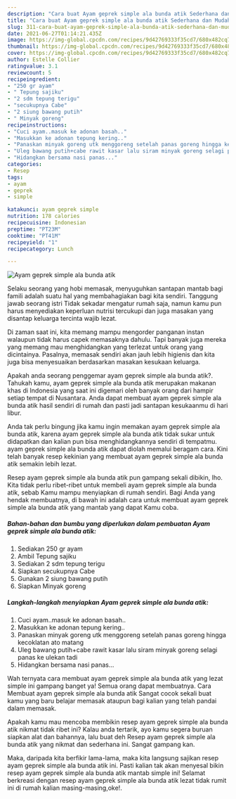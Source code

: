 ```yaml
---
description: "Cara buat Ayam geprek simple ala bunda atik Sederhana dan Mudah Dibuat"
title: "Cara buat Ayam geprek simple ala bunda atik Sederhana dan Mudah Dibuat"
slug: 311-cara-buat-ayam-geprek-simple-ala-bunda-atik-sederhana-dan-mudah-dibuat
date: 2021-06-27T01:14:21.435Z
image: https://img-global.cpcdn.com/recipes/9d42769333f35cd7/680x482cq70/ayam-geprek-simple-ala-bunda-atik-foto-resep-utama.jpg
thumbnail: https://img-global.cpcdn.com/recipes/9d42769333f35cd7/680x482cq70/ayam-geprek-simple-ala-bunda-atik-foto-resep-utama.jpg
cover: https://img-global.cpcdn.com/recipes/9d42769333f35cd7/680x482cq70/ayam-geprek-simple-ala-bunda-atik-foto-resep-utama.jpg
author: Estelle Collier
ratingvalue: 3.1
reviewcount: 5
recipeingredient:
- "250 gr ayam"
- " Tepung sajiku"
- "2 sdm tepung terigu"
- "secukupnya Cabe"
- "2 siung bawang putih"
- " Minyak goreng"
recipeinstructions:
- "Cuci ayam..masuk ke adonan basah.."
- "Masukkan ke adonan tepung kering.."
- "Panaskan minyak goreng utk menggoreng setelah panas goreng hingga kecoklatan ato matang"
- "Uleg bawang putih+cabe rawit kasar lalu siram minyak goreng selagi panas ke ulekan tadi"
- "Hidangkan bersama nasi panas..."
categories:
- Resep
tags:
- ayam
- geprek
- simple

katakunci: ayam geprek simple 
nutrition: 178 calories
recipecuisine: Indonesian
preptime: "PT23M"
cooktime: "PT41M"
recipeyield: "1"
recipecategory: Lunch

---
```



![Ayam geprek simple ala bunda atik](https://img-global.cpcdn.com/recipes/9d42769333f35cd7/680x482cq70/ayam-geprek-simple-ala-bunda-atik-foto-resep-utama.jpg)

Selaku seorang yang hobi memasak, menyuguhkan santapan mantab bagi famili adalah suatu hal yang membahagiakan bagi kita sendiri. Tanggung jawab seorang istri Tidak sekadar mengatur rumah saja, namun kamu pun harus menyediakan keperluan nutrisi tercukupi dan juga masakan yang disantap keluarga tercinta wajib lezat.

Di zaman  saat ini, kita memang mampu mengorder panganan instan walaupun tidak harus capek memasaknya dahulu. Tapi banyak juga mereka yang memang mau menghidangkan yang terlezat untuk orang yang dicintainya. Pasalnya, memasak sendiri akan jauh lebih higienis dan kita juga bisa menyesuaikan berdasarkan masakan kesukaan keluarga. 



Apakah anda seorang penggemar ayam geprek simple ala bunda atik?. Tahukah kamu, ayam geprek simple ala bunda atik merupakan makanan khas di Indonesia yang saat ini digemari oleh banyak orang dari hampir setiap tempat di Nusantara. Anda dapat membuat ayam geprek simple ala bunda atik hasil sendiri di rumah dan pasti jadi santapan kesukaanmu di hari libur.

Anda tak perlu bingung jika kamu ingin memakan ayam geprek simple ala bunda atik, karena ayam geprek simple ala bunda atik tidak sukar untuk didapatkan dan kalian pun bisa menghidangkannya sendiri di tempatmu. ayam geprek simple ala bunda atik dapat diolah memalui beragam cara. Kini telah banyak resep kekinian yang membuat ayam geprek simple ala bunda atik semakin lebih lezat.

Resep ayam geprek simple ala bunda atik pun gampang sekali dibikin, lho. Kita tidak perlu ribet-ribet untuk membeli ayam geprek simple ala bunda atik, sebab Kamu mampu menyiapkan di rumah sendiri. Bagi Anda yang hendak membuatnya, di bawah ini adalah cara untuk membuat ayam geprek simple ala bunda atik yang mantab yang dapat Kamu coba.

<!--inarticleads1-->

##### Bahan-bahan dan bumbu yang diperlukan dalam pembuatan Ayam geprek simple ala bunda atik:

1. Sediakan 250 gr ayam
1. Ambil  Tepung sajiku
1. Sediakan 2 sdm tepung terigu
1. Siapkan secukupnya Cabe
1. Gunakan 2 siung bawang putih
1. Siapkan  Minyak goreng




<!--inarticleads2-->

##### Langkah-langkah menyiapkan Ayam geprek simple ala bunda atik:

1. Cuci ayam..masuk ke adonan basah..
1. Masukkan ke adonan tepung kering..
1. Panaskan minyak goreng utk menggoreng setelah panas goreng hingga kecoklatan ato matang
1. Uleg bawang putih+cabe rawit kasar lalu siram minyak goreng selagi panas ke ulekan tadi
1. Hidangkan bersama nasi panas...




Wah ternyata cara membuat ayam geprek simple ala bunda atik yang lezat simple ini gampang banget ya! Semua orang dapat membuatnya. Cara Membuat ayam geprek simple ala bunda atik Sangat cocok sekali buat kamu yang baru belajar memasak ataupun bagi kalian yang telah pandai dalam memasak.

Apakah kamu mau mencoba membikin resep ayam geprek simple ala bunda atik nikmat tidak ribet ini? Kalau anda tertarik, ayo kamu segera buruan siapkan alat dan bahannya, lalu buat deh Resep ayam geprek simple ala bunda atik yang nikmat dan sederhana ini. Sangat gampang kan. 

Maka, daripada kita berfikir lama-lama, maka kita langsung sajikan resep ayam geprek simple ala bunda atik ini. Pasti kalian tak akan menyesal bikin resep ayam geprek simple ala bunda atik mantab simple ini! Selamat berkreasi dengan resep ayam geprek simple ala bunda atik lezat tidak rumit ini di rumah kalian masing-masing,oke!.

